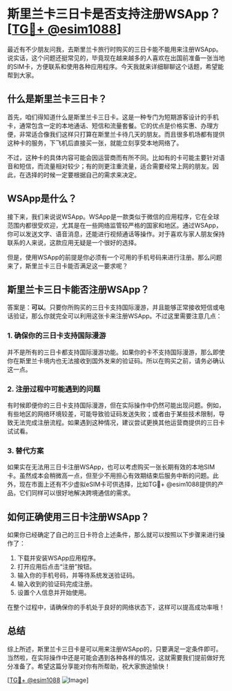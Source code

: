 # 斯里兰卡三日卡是否支持注册WSApp？[[TG💪+ @esim1088](https://t.me/s/esim1088)]

最近有不少朋友问我，去斯里兰卡旅行时购买的三日卡能不能用来注册WSApp。说实话，这个问题还挺常见的，毕竟现在越来越多的人喜欢在出国前准备一张当地的SIM卡，方便联系和使用各种应用程序。今天我就来详细聊聊这个话题，希望能帮到大家。

## 什么是斯里兰卡三日卡？

首先，咱们得知道什么是斯里兰卡三日卡。这是一种专门为短期游客设计的手机卡，通常包含一定的本地通话、短信和流量套餐。它的优点是价格实惠、办理方便，非常适合像我们这样只打算在斯里兰卡待几天的朋友。而且很多机场都有提供这种卡的服务，下飞机后直接买一张，就能立刻享受本地网络了。

不过，这种卡的具体内容可能会因运营商而有所不同。比如有的卡可能主要针对语音和短信，而流量相对较少；有的则更注重流量，适合需要经常上网的朋友。因此，在选择的时候一定要根据自己的需求来决定。

## WSApp是什么？

接下来，我们来说说WSApp。WSApp是一款类似于微信的应用程序，它在全球范围内都很受欢迎，尤其是在一些网络监管较严格的国家和地区。通过WSApp，你可以发送文字、语音消息，还能进行视频通话等操作。对于喜欢与家人朋友保持联系的人来说，这款应用无疑是一个很好的选择。

但是，使用WSApp的前提是你必须有一个可用的手机号码来进行注册。那么问题来了，斯里兰卡三日卡能否满足这一要求呢？

## 斯里兰卡三日卡能否注册WSApp？

答案是：**可以**。只要你所购买的三日卡支持国际漫游，并且能够正常接收短信或电话验证，那么你就完全可以利用这张卡来注册WSApp。不过这里需要注意几点：

### 1. 确保你的三日卡支持国际漫游

并不是所有的三日卡都支持国际漫游功能。如果你的卡不支持国际漫游，那么即使你在斯里兰卡境内也无法接收到国外发来的验证码。所以在购买之前，请务必确认这一点。

### 2. 注册过程中可能遇到的问题

有时候即便你的三日卡支持国际漫游，但在实际操作中仍然可能出现问题。例如，有些地区的网络环境较差，可能导致验证码发送失败；或者由于某些技术限制，导致无法完成注册流程。如果遇到这种情况，建议尝试更换其他运营商提供的三日卡试试看。

### 3. 替代方案

如果实在无法用三日卡注册WSApp，也可以考虑购买一张长期有效的本地SIM卡。虽然成本会稍微高一点，但至少不用担心有效期结束后服务中断的问题。此外，现在市面上还有不少虚拟eSIM卡可供选择，比如TG💪+ @esim1088提供的产品，它们同样可以很好地解决跨境通信的需求。

## 如何正确使用三日卡注册WSApp？

如果你已经确定了自己的三日卡符合上述条件，那么就可以按照以下步骤来进行操作了：

1. 下载并安装WSApp应用程序。
2. 打开应用后点击“注册”按钮。
3. 输入你的手机号码，并等待系统发送验证码。
4. 输入收到的验证码完成注册。
5. 设置个人信息并开始使用。

在整个过程中，请确保你的手机处于良好的网络状态下，这样可以提高成功率哦！

## 总结

综上所述，斯里兰卡三日卡是可以用来注册WSApp的，只要满足一定条件即可。当然啦，在实际操作中还是可能会遇到各种各样的情况，这就需要我们提前做好充分准备了。希望这篇分享能对你有所帮助，祝大家旅途愉快！

[[TG💪+ @esim1088](https://t.me/s/esim1088) ![Image](https://i.postimg.cc/4NQfJmqS/Snipaste-2025-05-13-00-14-12.png)]